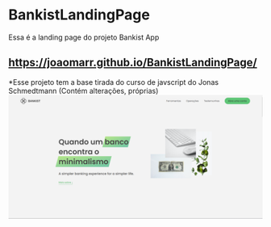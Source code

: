 # BankistLandingPage
Essa é a landing page do projeto Bankist App
## https://joaomarr.github.io/BankistLandingPage/
*Esse projeto tem a base tirada do curso de javscript do Jonas Schmedtmann (Contém alterações, próprias)
<img src="/Screenshot_3.png" alt="Print da página"/>
